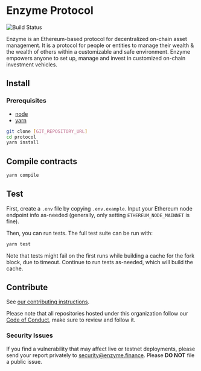# Enzyme Protocol

![Build Status](../../workflows/CI/badge.svg)

Enzyme is an Ethereum-based protocol for decentralized on-chain asset management. It is a protocol for people or entities to manage their wealth & the wealth of others within a customizable and safe environment. Enzyme empowers anyone to set up, manage and invest in customized on-chain investment vehicles.

## Install

### Prerequisites

- [node](https://www.nodejs.org)
- [yarn](https://www.yarnpkg.com)

```sh
git clone [GIT_REPOSITORY_URL]
cd protocol
yarn install
```

## Compile contracts

```sh
yarn compile
```

## Test

First, create a `.env` file by copying `.env.example`. Input your Ethereum node endpoint info as-needed (generally, only setting `ETHEREUM_NODE_MAINNET` is fine).

Then, you can run tests. The full test suite can be run with:

```sh
yarn test
```

Note that tests might fail on the first runs while building a cache for the fork block, due to timeout. Continue to run tests as-needed, which will build the cache.

## Contribute

See [our contributing instructions](CONTRIBUTING.md).

Please note that all repositories hosted under this organization follow our [Code of Conduct](CODE_OF_CONDUCT.md), make sure to review and follow it.

### Security Issues

If you find a vulnerability that may affect live or testnet deployments, please send your report privately to [security@enzyme.finance](mailto:security@enzyme.finance). Please **DO NOT** file a public issue.

